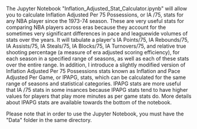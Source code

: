 The Jupyter Notebook "Inflation_Adjusted_Stat_Calculator.ipynb" will allow you to calculate Inflation Adjusted Per 75 Possessions, or IA /75, stats for any NBA player since the 1973-74 season. These are very useful stats for comparing NBA players across eras because they account for the sometimes very significant differences in pace and leaguewide volumes of stats over the years. It will tabulate a player's IA Points/75, IA Rebounds/75, IA Assists/75, IA Steals/75, IA Blocks/75, IA Turnovers/75, and relative true shooting percentage (a measure of era adjusted scoring efficiency), for each season in a specified range of seasons, as well as each of these stats over the entire range. In addition, I introduce a slightly modified version of Inflation Adjusted Per 75 Possessions stats known as Inflation and Pace Adjusted Per Game, or IPAPG, stats, which can be calculated for the same range of seasons and statistical categories. IPAPG stats are more useful that IA /75 stats in some insances because IPAPG stats tend to have higher values for players that play more minutes as per game stats do. More details about IPAPG stats are available towards the bottom of the notebook.

Please note that in order to use the Jupyter Notebook, you must have the "Data" folder in the same directory.
